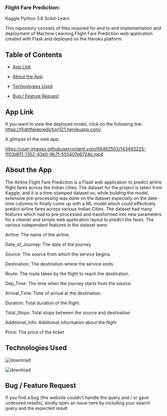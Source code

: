 ### Flight Fare Prediction:
Kaggle Python 3.6 Scikit-Learn

This repository consists of files required for end to end implementation and deployment of Machine Learning Flight Fare Prediction web application created with Flask and deployed on the Heroku platform.

## Table of Contents

* [App Link](https://github.com/Abhishek21-ai/Flight_Fare/blob/master/README.md#app-link)

* [About the App](#About-the-App)

* [Technologies Used](#Technologies-Used)

* [Bug / Feature Request](#Bug-Feature-Request)



## App Link
If you want to view the deployed model, click on the following link:
https://flightfareprediction121.herokuapp.com/

A glimpse of the web app:

https://user-images.githubusercontent.com/68462503/143493225-1f03d611-1352-43e0-9b7f-555407e6724e.mp4




## About the App

The Airline Flight Fare Prediction is a Flask web application to predict airline flight fares across the Indian cities. The dataset for the project is taken from Kaggle, and it is a time-stamped dataset so, while building the model, extensive pre-processing was done on the dataset especially on the date-time columns to finally come up with a ML model which could effectively predict airline fares across various Indian Cities. The dataset had many features which had to pre-processed and transformed into new parameters for a cleaner and simple web application layout to predict the fares. The various independent features in the dataset were:

Airline: The name of the airline.

Date_of_Journey: The date of the journey

Source: The source from which the service begins.

Destination: The destination where the service ends.

Route: The route taken by the flight to reach the destination.

Dep_Time: The time when the journey starts from the source.

Arrival_Time: Time of arrival at the destination.

Duration: Total duration of the flight.

Total_Stops: Total stops between the source and destination.

Additional_Info: Additional information about the flight

Price: The price of the ticket

## Technologies Used

![download](https://user-images.githubusercontent.com/68462503/143494955-9d978850-823c-487f-846d-f266d05816e0.jpg)

![download](https://user-images.githubusercontent.com/68462503/143494998-4540c233-7a71-4dd7-a0f5-f2901a2b1249.png)


## Bug / Feature Request
If you find a bug (the website couldn't handle the query and / or gave undesired results), kindly open an issue here by including your search query and the expected result
